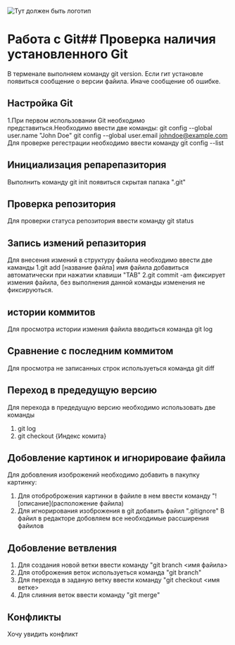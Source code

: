 ![Тут должен быть логотип](git-logo.jpeg)
# Работа с Git## Проверка наличия установленного Git
В терменале выполняем команду git version. Если гит установле появиться сообщение о версии файила. Иначе сообщение об ошибке.
## Настройка Git
1.При первом использовании Git необходимо представиться.Необходимо ввести две команды:
git config --global user.name "John Doe"
git config --global user.email johndoe@example.com
Для проверке регестрации необходимо  ввести команду git config --list
## Инициализация репарепазитория
Выполнить команду git init появиться скрытая папака ".git" 
## Проверка репозитория
Для проверки статуса репозитория ввести команду git status
## Запись измений репазитория 
Для внесения измений в структуру файила необходимо ввести две каманды 
1.git add [название файла] имя файила добавиться автоматически при нажатии клавиши "TAB"
2.git commit -am  фиксирует измения файила, без выполнения данной команды изменения не фиксируються.
## истории коммитов
Для просмотра истории измения файила вводиться команда git log
## Сравнение с последним коммитом
Для просмотра не записанных строк используеться команда git diff 
## Переход в предедущую версию 
Для перехода в предедущую версию необходимо использовать две команды 
1. git log 
2. git checkout {Индекс комита}
## Добовление картинок и игнорироваие файила 
Для добовления изоброжений необходимо добавить в пакупку картинку:
1. Для отоброброжения картинки в файиле в нем ввести команду "![описание](расположение файила)
2. Для игнорирования изоброжения в git добавить файил ".gitignore"
В файил в редакторе добовляем все необходимые рассширения файилов
## Добовление ветвления 
1. Для создания новой ветки ввести команду "git branch <имя файила>
2. Для отоброжения веток используеться команда "git branch"
3. Для перехода в заданую ветку ввести команду "git checkout <имя ветке>
4. Для слияния веток ввести команду "git merge"
## Конфликты 
Хочу увидить конфликт 